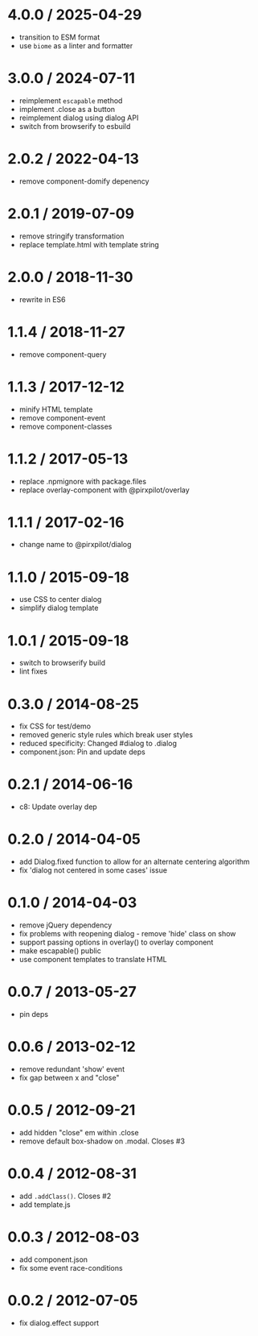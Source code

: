 
4.0.0 / 2025-04-29
==================

 * transition to ESM format
 * use `biome` as a linter and formatter

3.0.0 / 2024-07-11
==================

 * reimplement `escapable` method
 * implement .close as a button
 * reimplement dialog using dialog API
 * switch from browserify to esbuild

2.0.2 / 2022-04-13
==================

 * remove component-domify depenency

2.0.1 / 2019-07-09
==================

 * remove stringify transformation
 * replace template.html with template string

2.0.0 / 2018-11-30
==================

 * rewrite in ES6

1.1.4 / 2018-11-27
==================

 * remove component-query

1.1.3 / 2017-12-12
==================

 * minify HTML template
 * remove component-event
 * remove component-classes

1.1.2 / 2017-05-13
==================

 * replace .npmignore with package.files
 * replace overlay-component with @pirxpilot/overlay

1.1.1 / 2017-02-16
==================

 * change name to @pirxpilot/dialog

1.1.0 / 2015-09-18
==================

 * use CSS to center dialog
 * simplify dialog template

1.0.1 / 2015-09-18
==================

 * switch to browserify build
 * lint fixes

0.3.0 / 2014-08-25
==================

 * fix CSS for test/demo
 * removed generic style rules which break user styles
 * reduced specificity: Changed #dialog to .dialog
 * component.json: Pin and update deps

0.2.1 / 2014-06-16
==================

 * c8: Update overlay dep

0.2.0 / 2014-04-05
==================

 * add Dialog.fixed function to allow for an alternate centering algorithm
 * fix 'dialog not centered in some cases' issue

0.1.0 / 2014-04-03
==================

 * remove jQuery dependency
 * fix problems with reopening dialog - remove 'hide' class on show
 * support passing options in overlay() to overlay component
 * make escapable() public
 * use component templates to translate HTML

0.0.7 / 2013-05-27 
==================

 * pin deps

0.0.6 / 2013-02-12 
==================

  * remove redundant 'show' event
  * fix gap between x and "close"

0.0.5 / 2012-09-21 
==================

  * add hidden "close" em within .close
  * remove default box-shadow on .modal. Closes #3

0.0.4 / 2012-08-31 
==================

  * add `.addClass()`. Closes #2
  * add template.js

0.0.3 / 2012-08-03 
==================

  * add component.json
  * fix some event race-conditions

0.0.2 / 2012-07-05 
==================

  * fix dialog.effect support
